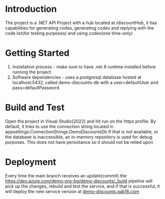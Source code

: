 # Introduction 
The project is a .NET API Project with a hub located at /discountHub, it has capabilities for generating codes, generating codes and replying with the code list(for testing purposes) and using codes(one time-only)

# Getting Started

1.	Installation process - make sure to have .net 8 runtime installed before running the project
2.	Software dependencies - uses a postgresql database hosted at localhost:5432, called demo-discounts-db with a user=defaultUser and pass=defaultPassword

# Build and Test
Open the project in Visual Studio(2022) and hit run on the https profile. 
By default, it tries to use the connection string located in appsettings:ConnectionStrings:DemoDiscountsDb
If that is not available, or the database is inaccessible, an in-memory repository is used for debug purposes. This does not have persistance so it should not be relied upon

# Deployment
Every time the main branch receives an update(commit) the https://dev.azure.com/demo-org-bg/demo-discounts/_build pipeline will pick up the changes, rebuild and test the service, and if that is successful, it will deploy the new service version at [demo-discounts.gab16.com](https://demo-discounts.gab16.com/status)